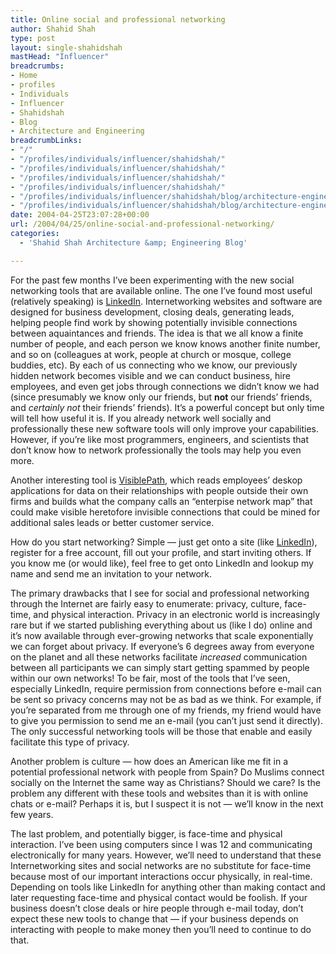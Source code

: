 ```yaml
---
title: Online social and professional networking
author: Shahid Shah
type: post
layout: single-shahidshah
mastHead: "Influencer"
breadcrumbs:
- Home
- profiles
- Individuals
- Influencer
- Shahidshah
- Blog
- Architecture and Engineering
breadcrumbLinks:
- "/"
- "/profiles/individuals/influencer/shahidshah/"
- "/profiles/individuals/influencer/shahidshah/"
- "/profiles/individuals/influencer/shahidshah/"
- "/profiles/individuals/influencer/shahidshah/"
- "/profiles/individuals/influencer/shahidshah/blog/architecture-engineering/"
- "/profiles/individuals/influencer/shahidshah/blog/architecture-engineering/"
date: 2004-04-25T23:07:28+00:00
url: /2004/04/25/online-social-and-professional-networking/
categories:
  - 'Shahid Shah Architecture &amp; Engineering Blog'

---
```

For the past few months I&#8217;ve been experimenting with the new social networking tools that are available online. The one I&#8217;ve found most useful (relatively speaking) is [LinkedIn][1]. Internetworking websites and software are designed for business development, closing deals, generating leads, helping people find work by showing potentially invisible connections between aquaintances and friends. The idea is that we all know a finite number of people, and each person we know knows another finite number, and so on (colleagues at work, people at church or mosque, college buddies, etc). By each of us connecting who we know, our previously hidden network becomes visible and we can conduct business, hire employees, and even get jobs through connections we didn&#8217;t know we had (since presumably we know only our friends, but **not** our friends&#8217; friends, and _certainly not_ their friends&#8217; friends). It&#8217;s a powerful concept but only time will tell how useful it is. If you already network well socially and professionally these new software tools will only improve your capabilities. However, if you&#8217;re like most programmers, engineers, and scientists that don&#8217;t know how to network professionally the tools may help you even more.
  
<!--more-->

Another interesting tool is [VisiblePath][2], which reads employees&#8217; deskop applications for data on their relationships with people outside their own firms and builds what the company calls an &#8220;enterpise network map&#8221; that could make visible heretofore invisible connections that could be mined for additional sales leads or better customer service.

How do you start networking? Simple &#8212; just get onto a site (like [LinkedIn][1]), register for a free account, fill out your profile, and start inviting others. If you know me (or would like), feel free to get onto LinkedIn and lookup my name and send me an invitation to your network.

The primary drawbacks that I see for social and professional networking through the Internet are fairly easy to enumerate: privacy, culture, face-time, and physical interaction. Privacy in an electronic world is increasingly rare but if we started publishing everything about us (like I do) online and it&#8217;s now available through ever-growing networks that scale exponentially we can forget about privacy. If everyone&#8217;s 6 degrees away from everyone on the planet and all these networks facilitate _increased_ communication between all participants we can simply start getting spammed by people within our own networks! To be fair, most of the tools that I&#8217;ve seen, especially LinkedIn, require permission from connections before e-mail can be sent so privacy concerns may not be as bad as we think. For example, if you&#8217;re separated from me through one of my friends, my friend would have to give you permission to send me an e-mail (you can&#8217;t just send it directly). The only successful networking tools will be those that enable and easily facilitate this type of privacy.

Another problem is culture &#8212; how does an American like me fit in a potential professional network with people from Spain? Do Muslims connect socially on the Internet the same way as Christians? Should we care? Is the problem any different with these tools and websites than it is with online chats or e-mail? Perhaps it is, but I suspect it is not &#8212; we&#8217;ll know in the next few years.

The last problem, and potentially bigger, is face-time and physical interaction. I&#8217;ve been using computers since I was 12 and communicating electronically for many years. However, we&#8217;ll need to understand that these Internetworking sites and social networks are no substitute for face-time because most of our important interactions occur physically, in real-time. Depending on tools like LinkedIn for anything other than making contact and later requesting face-time and physical contact would be foolish. If your business doesn&#8217;t close deals or hire people through e-mail today, don&#8217;t expect these new tools to change that &#8212; if your business depends on interacting with people to make money then you&#8217;ll need to continue to do that.

 [1]: http://www.linkedin.com
 [2]: http://www.visiblepath.com